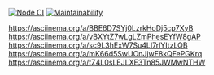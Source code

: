 [![Node CI](https://github.com/mishchenkoandrey/frontend-project-lvl1/workflows/Node%20CI/badge.svg)](https://github.com/mishchenkoandrey/frontend-project-lvl1/actions)
[![Maintainability](https://api.codeclimate.com/v1/badges/1345e84d6a8a763d1aa7/maintainability)](https://codeclimate.com/github/mishchenkoandrey/frontend-project-lvl1/maintainability)
<script src="https://asciinema.org/a/BBE6D7SYj0LzrkHoDj5cp7XyB" id="asciicast-BBE6D7SYj0LzrkHoDj5cp7XyB" data-cols="120" data-rows="14" data-preload="1" async></script>
https://asciinema.org/a/BBE6D7SYj0LzrkHoDj5cp7XyB
https://asciinema.org/a/vBXYtZ7wLgLZmPhesEYfW8gAP
https://asciinema.org/a/sc9L3hExW7Su4LI7rlYItzLQB
https://asciinema.org/a/mK66d5SwUOnJjwF8kQFePGKrq
https://asciinema.org/a/tZ4L0sLEJLXE3Tn85JWMwNTHW